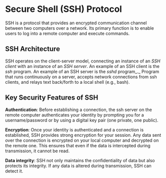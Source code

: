 # Secure Shell (SSH) Protocol

SSH is a protocol that provides an encrypted communication channel between two computers over a network. Its primary function is to enable users to log into a remote computer and execute commands.&#x20;

## SSH Architecture

SSH operates on the client-server model, connecting an instance of an _SSH client_ with an instance of an _SSH server_. An example of an SSH client is the _ssh_ program. An example of an SSH server is the _sshd_ program_._ Program that runs continuously on a server, accepts network connections from ssh clients, and relays text back/forth to a local shell (e.g., bash).



## Key Security Features of SSH

**Authentication**: Before establishing a connection, the ssh server on the remote computer authenticates your identity by prompting you for a username/password or by using a digital key pair (one private, one public).&#x20;

**Encryption**: Once your identity is authenticated and a connection is established, SSH provides strong encryption for your session. Any data sent over the connection is encrypted on your local computer and decrypted on the remote one. This ensures that even if the data is intercepted during transmission, it cannot be read.&#x20;

**Data integrity**: SSH not only maintains the confidentiality of data but also protects its integrity. If any data is altered during transmission, SSH can detect it.
